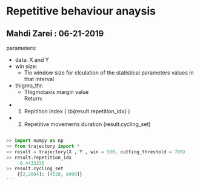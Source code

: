 

# Repetitive behaviour anaysis
## Mahdi Zarei : 06-21-2019


parameters:
* data: 
    X and Y
* win size:
    - Tie window size for clculation of the statistical parameters values in that interval
* thigmo_thr:
    - Thigmotaxis margin value        
Return:
* 1. Repitition index ( \b{result.repetition_idx} )
* 2. Repetitive movements duration (result.cycling_set)


```python

>> import numpy as np
>> from trajectory import *
>> result = trajectory(X , Y , win = 500, cutting_threshold = 700)
>> result.repetition_idx 
     0.4433335
>> result.cycling_set
    {[2,2004]: [4520, 8499]}
'''
